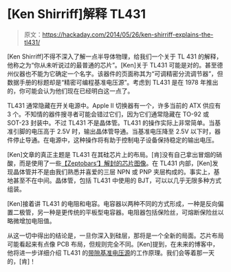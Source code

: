 # [Ken Shirriff]解释 TL431

> 原文：<https://hackaday.com/2014/05/26/ken-shirriff-explains-the-tl431/>

[Ken Shirriff]不得不深入了解一点半导体物理，给我们一个关于 TL 431 的解释，他称之为“你从未听说过的最普通的芯片”。[Ken]关于 TL431 可能是对的。甚至德州仪器也不能为它确定一个名字。该器件的页面称其为“可调精密分流调节器”，但数据手册的标题却是“精密可编程基准电压源”。考虑到 TL431 是在 1978 年推出的，你可能会认为他们现在已经明白这一点了。

TL431 通常隐藏在开关电源中。Apple II 切换器有一个，许多当前的 ATX 供应有 3 个。不知情的器件搜寻者可能会错过它们，因为它们通常隐藏在 TO-92 或 SOT-23 封装中。不过 TL431 不是晶体管。TL431 的操作实际上非常简单。当基准引脚的电压高于 2.5V 时，输出晶体管导通。当基准电压降至 2.5V 以下时，器件停止导通。在电源中，这种操作将有助于控制电子设备保持稳定的输出电压。

[Ken]文章的真正主题是 TL431 在其硅芯片上的布局。[肯]没有自己拿出冒烟的硝酸，而是使用了一些[【Zeptobars’】解封的芯片图像](http://zeptobars.ru/en/read/how-to-open-microchip-asic-what-inside)。在 TL431 内部，[Ken]发现晶体管并不是由我们熟悉并喜爱的三层 NPN 或 PNP 夹层构成的。事实上，基地甚至不在中间。晶体管，包括 TL431 中使用的 BJT，可以以几乎无限多种方式组装。

[Ken]接着讲 TL431 的电阻和电容。电容器以两种不同的方式形成，一种是反向偏置二极管，另一种是更传统的平板型电容器。电阻器包括保险丝，可熔断保险丝以略微增加电阻值。

从这一切中得出的结论是，一旦你深入到硅层，那将是一个全新的局面。芯片布局可能看起来有点像 PCB 布局，但规则完全不同。[Ken]提到，在未来的博客中，他将进一步详细介绍 TL431 的[带隙基准电压源](http://en.wikipedia.org/wiki/Bandgap_voltage_reference)的工作原理。我们会等着那一天的，[肯]！